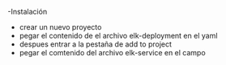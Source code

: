 -Instalación

- crear un nuevo proyecto
- pegar el contenido de el archivo elk-deployment en el yaml
- despues entrar a la pestaña  de add to project
- pegar el comtenido del archivo elk-service en el campo